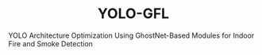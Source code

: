 # <center>YOLO-GFL</center>
YOLO Architecture Optimization Using GhostNet-Based Modules for Indoor Fire and Smoke Detection
